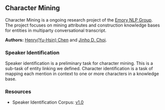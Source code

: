 ## Character Mining
Character Mining is a ongoing research project of the [Emory NLP Group](http://nlp.mathcs.emory.edu/). The project focuses on mining attributes and construction knowledge bases for entities in multiparty conversational transcript.

**Authors:** [Henry(Yu-Hsin) Chen](http://yuhsinchen.info/) and [Jinho D. Choi](http://www.mathcs.emory.edu/~choi/).

### Speaker Identification
Speaker identification is a preliminary task for character mining. This is a sub-task of entity linking we defined. Character identification is a task of mapping each mention in context to one or more characters in a knowledge base.

### Resources
* Speaker Identification Corpus: [v1.0](md/corpus/corpus.md)